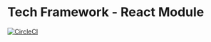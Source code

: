 # Tech Framework - React Module

[![CircleCI](https://circleci.com/gh/Tech-Framework/Tech-React/tree/master.svg?style=svg)](https://circleci.com/gh/Tech-Framework/Tech-React/tree/master)